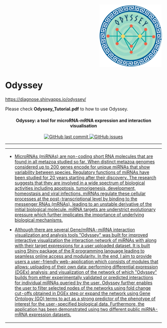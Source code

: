 <p align="right">
  <img src="www/Logo.jpg" width="200">
</p>

# Odyssey

https://diagnose.shinyapps.io/odyssey/

Please check **Odyssey_Tutorial.pdf** to how to use Odyssey. 

<h4 align="center"> Odyssey: a tool for microRNA-mRNA expression and interaction visualisation </h4>

<p align="center">
    <a href="https://github.com/alptaciroglu/Odyssey/commits/master">
    <img src="https://img.shields.io/github/last-commit/alptaciroglu/Odyssey.svg?style=flat-square&logo=github&logoColor=white"
         alt="GitHub last commit">
    <a href="https://github.com/alptaciroglu/Odyssey/issues">
    <img src="https://img.shields.io/github/issues-raw/alptaciroglu/Odyssey.svg?style=flat-square&logo=github&logoColor=white"
         alt="GitHub issues">
</p>

---

<table>
<tr>
<td>

* MicroRNAs (miRNAs) are non-coding short RNA molecules that are found in all metazoa studied so far. When distinct metazoa genomes considered up to 200 genes encode for unique miRNAs that show variability between species. Regulatory functions of miRNAs have been studied for 20 years starting after their discovery. The research suggests that they are involved in a wide spectrum of biological activities including apoptosis, tumorigenesis, development, homeostasis and viral infections. miRNAs regulate these cellular processes at the post-transcriptional level by binding to the messenger RNAs (mRNAs), leading to an unstable derivative of the initial biological molecule. miRNA targets are understrict evolutionary pressure which further implicates the importance of underlying biological mechanisms. 

* Although there are several Gene/mRNA-miRNA interaction visualization and analysis tools "Odyssey" was built for improved interactive visualization the interaction network of miRNAs with along with their target expressions for a user uploaded dataset. It is built using Shiny package of the R programming language leading to seamless online access and modularity. In the end, I aim to provide users a user-friendly web-application which consists of modules that allows: uploading of their own data; performing differential expression (DGEx) analysis; and visualization of the network of which "Odyssey" builds from either experimentally validated or predicted interactions for individual miRNAs queried by the user. Odyssey further enables the user to filter selected nodes of the networks using fold change cut-offs obtained in DGEx step or expand the network using Gene Ontology (GO) terms to act as a strong predictor of the phenotype of interest for the user-specified biological data. Furthermore, the application has been demonstrated using two different public miRNA-mRNA expression datasets.
